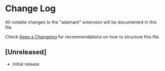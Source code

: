 # Change Log
All notable changes to the "adamant" extension will be documented in this file.

Check [Keep a Changelog](http://keepachangelog.com/) for recommendations on how to structure this file.

## [Unreleased]
- Initial release